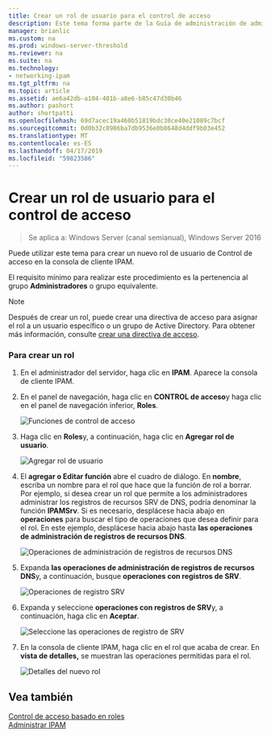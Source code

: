 ```yaml
---
title: Crear un rol de usuario para el control de acceso
description: Este tema forma parte de la Guía de administración de administración de direcciones IP (IPAM) en Windows Server 2016.
manager: brianlic
ms.custom: na
ms.prod: windows-server-threshold
ms.reviewer: na
ms.suite: na
ms.technology:
- networking-ipam
ms.tgt_pltfrm: na
ms.topic: article
ms.assetid: ae6a42db-a104-401b-a8e6-b85c47d30b46
ms.author: pashort
author: shortpatti
ms.openlocfilehash: 69d7acec19a460b51819bdc30ce40e21089c7bcf
ms.sourcegitcommit: 0d0b32c8986ba7db9536e0b8648d4ddf9b03e452
ms.translationtype: MT
ms.contentlocale: es-ES
ms.lasthandoff: 04/17/2019
ms.locfileid: "59823586"
---
```

# <a name="create-a-user-role-for-access-control"></a>Crear un rol de usuario para el control de acceso

>Se aplica a: Windows Server (canal semianual), Windows Server 2016

Puede utilizar este tema para crear un nuevo rol de usuario de Control de acceso en la consola de cliente IPAM.  
  
El requisito mínimo para realizar este procedimiento es la pertenencia al grupo **Administradores** o grupo equivalente.  
  
> [!NOTE]  
> Después de crear un rol, puede crear una directiva de acceso para asignar el rol a un usuario específico o un grupo de Active Directory. Para obtener más información, consulte [crear una directiva de acceso](../../technologies/ipam/Create-an-Access-Policy.md).  
  
### <a name="to-create-a-role"></a>Para crear un rol  
  
1.  En el administrador del servidor, haga clic en **IPAM**. Aparece la consola de cliente IPAM.  
  
2.  En el panel de navegación, haga clic en **CONTROL de acceso**y haga clic en el panel de navegación inferior, **Roles**.  
  
    ![Funciones de control de acceso](../../media/Create-a-User-Role-for-Access-Control/ipam_CreateUserRole_01.jpg)  
  
3.  Haga clic en **Roles**y, a continuación, haga clic en **Agregar rol de usuario**.  
  
    ![Agregar rol de usuario](../../media/Create-a-User-Role-for-Access-Control/ipam_CreateUserRole_02.jpg)  
  
4.  El **agregar o Editar función** abre el cuadro de diálogo. En **nombre**, escriba un nombre para el rol que hace que la función de rol a borrar. Por ejemplo, si desea crear un rol que permite a los administradores administrar los registros de recursos SRV de DNS, podría denominar la función **IPAMSrv**. Si es necesario, desplácese hacia abajo en **operaciones** para buscar el tipo de operaciones que desea definir para el rol. En este ejemplo, desplácese hacia abajo hasta **las operaciones de administración de registros de recursos DNS**.  
  
    ![Operaciones de administración de registros de recursos DNS](../../media/Create-a-User-Role-for-Access-Control/ipam_CreateUserRole_03.jpg)  
  
5.  Expanda **las operaciones de administración de registros de recursos DNS**y, a continuación, busque **operaciones con registros de SRV**.  
  
    ![Operaciones de registro SRV](../../media/Create-a-User-Role-for-Access-Control/ipam_CreateUserRole_04.jpg)  
  
6.  Expanda y seleccione **operaciones con registros de SRV**y, a continuación, haga clic en **Aceptar**.  
  
    ![Seleccione las operaciones de registro de SRV](../../media/Create-a-User-Role-for-Access-Control/ipam_CreateUserRole_05.jpg)  
  
7.  En la consola de cliente IPAM, haga clic en el rol que acaba de crear. En **vista de detalles,** se muestran las operaciones permitidas para el rol.  
  
    ![Detalles del nuevo rol](../../media/Create-a-User-Role-for-Access-Control/ipam_CreateUserRole_06.jpg)  
  
## <a name="see-also"></a>Vea también  
[Control de acceso basado en roles](Role-based-Access-Control.md)  
[Administrar IPAM](Manage-IPAM.md)  
  


